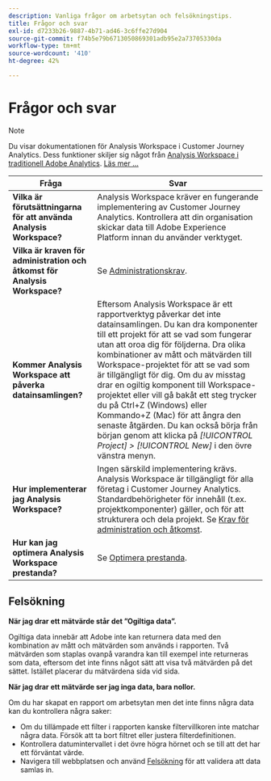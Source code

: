 ```yaml
---
description: Vanliga frågor om arbetsytan och felsökningstips.
title: Frågor och svar
exl-id: d7233b26-9887-4b71-ad46-3c6ffe27d904
source-git-commit: f74b5e79b6713050869301adb95e2a73705330da
workflow-type: tm+mt
source-wordcount: '410'
ht-degree: 42%

---
```


# Frågor och svar

>[!NOTE]
>
>Du visar dokumentationen för Analysis Workspace i Customer Journey Analytics. Dess funktioner skiljer sig något från [Analysis Workspace i traditionell Adobe Analytics](https://experienceleague.adobe.com/docs/analytics/analyze/analysis-workspace/home.html). [Läs mer …](/help/getting-started/cja-aa.md)

| Fråga | Svar |
|--- |--- |
| **Vilka är förutsättningarna för att använda Analysis Workspace?** | Analysis Workspace kräver en fungerande implementering av Customer Journey Analytics. Kontrollera att din organisation skickar data till Adobe Experience Platform innan du använder verktyget. |
| **Vilka är kraven för administration och åtkomst för Analysis Workspace?** | Se [Administrationskrav](/help/analysis-workspace/workspace-faq/frequently-asked-questions-analysis-workspace.md). |
| **Kommer Analysis Workspace att påverka datainsamlingen?** | Eftersom Analysis Workspace är ett rapportverktyg påverkar det inte datainsamlingen. Du kan dra komponenter till ett projekt för att se vad som fungerar utan att oroa dig för följderna. Dra olika kombinationer av mått och mätvärden till Workspace-projektet för att se vad som är tillgängligt för dig. Om du av misstag drar en ogiltig komponent till Workspace-projektet eller vill gå bakåt ett steg trycker du på Ctrl+Z (Windows) eller Kommando+Z (Mac) för att ångra den senaste åtgärden. Du kan också börja från början genom att klicka på *[!UICONTROL Project] > [!UICONTROL New]* i den övre vänstra menyn. |
| **Hur implementerar jag Analysis Workspace?** | Ingen särskild implementering krävs. Analysis Workspace är tillgängligt för alla företag i Customer Journey Analytics. Standardbehörigheter för innehåll (t.ex. projektkomponenter) gäller, och för att strukturera och dela projekt. Se [Krav för administration och åtkomst](/help/analysis-workspace/workspace-faq/frequently-asked-questions-analysis-workspace.md). |
| **Hur kan jag optimera Analysis Workspace prestanda?** | Se [Optimera prestanda](/help/analysis-workspace/workspace-faq/optimizing-performance.md). |

## Felsökning

**När jag drar ett mätvärde står det ”Ogiltiga data”.**

Ogiltiga data innebär att Adobe inte kan returnera data med den kombination av mått och mätvärden som används i rapporten. Två mätvärden som staplas ovanpå varandra kan till exempel inte returneras som data, eftersom det inte finns något sätt att visa två mätvärden på det sättet. Istället placerar du mätvärdena sida vid sida.

**När jag drar ett mätvärde ser jag inga data, bara nollor.**

Om du har skapat en rapport om arbetsytan men det inte finns några data kan du kontrollera några saker:

* Om du tillämpade ett filter i rapporten kanske filtervillkoren inte matchar några data. Försök att ta bort filtret eller justera filterdefinitionen.
* Kontrollera datumintervallet i det övre högra hörnet och se till att det har ett förväntat värde.
* Navigera till webbplatsen och använd [Felsökning](https://experienceleague.adobe.com/docs/debugger/using/experience-cloud-debugger.html) för att validera att data samlas in.
